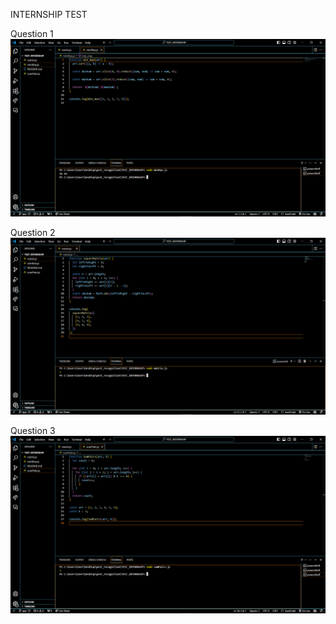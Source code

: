 INTERNSHIP TEST

Question 1
![Q1](https://github.com/ShalonMM/TEST_INTERNSHIP/blob/app/Q1%20Minmax%20results.png)

Question 2
![Q2](https://github.com/ShalonMM/TEST_INTERNSHIP/blob/app/Q2%20Matrix%20results.png)

Question 3
![Q3](https://github.com/ShalonMM/TEST_INTERNSHIP/blob/app/Q3%20sumPairs%20results.png)
